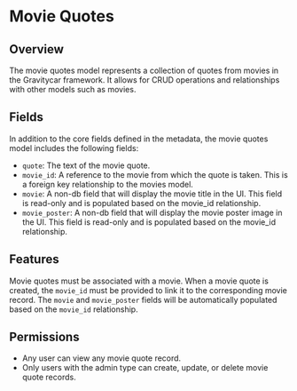# Movie Quotes

## Overview
The movie quotes model represents a collection of quotes from movies in the Gravitycar framework. It allows for CRUD operations and relationships with other models such as movies.

## Fields
In addition to the core fields defined in the metadata, the movie quotes model includes the following fields:
- `quote`: The text of the movie quote.
- `movie_id`: A reference to the movie from which the quote is taken. This is a foreign key relationship to the movies model.
- `movie`: A non-db field that will display the movie title in the UI. This field is read-only and is populated based on the movie_id relationship.
- `movie_poster`: A non-db field that will display the movie poster image in the UI. This field is read-only and is populated based on the movie_id relationship.

## Features
Movie quotes must be associated with a movie. When a movie quote is created, the `movie_id` must be provided to link it to the corresponding movie record. The `movie` and `movie_poster` fields will be automatically populated based on the `movie_id` relationship.

## Permissions
- Any user can view any movie quote record.
- Only users with the admin type can create, update, or delete movie quote records.